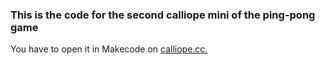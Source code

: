 
### This is the code for the second calliope mini of the ping-pong game

You have to open it in Makecode on [calliope.cc.](https://makecode.calliope.cc/)
